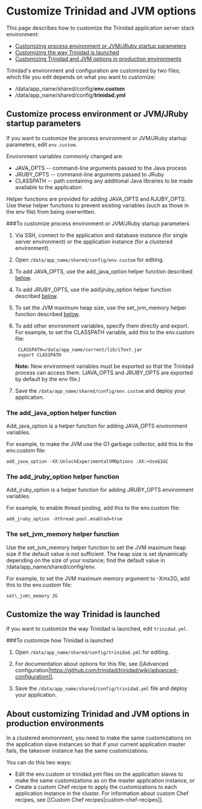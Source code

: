# Customize Trinidad and JVM options

This page describes how to customize the Trinidad application server stack environment:  
 
* [Customizing process environment or JVM/JRuby startup parameters][2]  
* [Customizing the way Trinidad is launched][3]
* [Customizing Trinidad and JVM options in production environments][4]


Trinidad's environment and configuration are customized by two files; which file you edit depends on what you want to customize:  

* /data/app_name/shared/config/**env.custom**
* /data/app_name/shared/config/**trinidad.yml**


<h2 id="topic2">Customize process environment or JVM/JRuby startup parameters</h2>

If you want to customize the process environment or JVM/JRuby startup parameters, edit `env.custom`.

Environment variables commonly changed are:  

   * JAVA_OPTS -- command-line arguments passed to the Java process  
   * JRUBY_OPTS -- command-line arguments passed to JRuby  
   * CLASSPATH -- path containing any additional Java libraries to be made available to the application  

Helper functions are provided for adding JAVA_OPTS and RJUBY_OPTS. Use these helper functions to prevent existing variables (such as those in the env file) from being overwritten. 

###To customize process environment or JVM/JRuby startup parameters

1. Via SSH, connect to the application and database instance (for single server environment) or the application instance (for a clustered environment).  

2. Open `/data/app_name/shared/config/env.custom` for editing.  

3. To add JAVA_OPTS, use the add\_java\_option helper function described [below][A].

4. To add JRUBY_OPTS, use the add\jruby\_option helper function described [below][B].
	
5. To set the JVM maximum heap size, use the set\_jvm\_memory helper function described [below][C].

6. To add other environment variables, specify them directly and export.  
    For example, to set the CLASSPATH variable, add this to the env.custom file:  

        CLASSPATH=/data/app_name/current/lib/iText.jar
        export CLASSPATH

    **Note:** New environment variables must be exported so that the Trinidad process can access them. (JAVA\_OPTS and JRUBY\_OPTS are exported by default by the env file.)

8. Save the `/data/app_name/shared/config/env.custom` and deploy your application.


<h3 id="topicA">The add_java_option helper function</h3>

Add\_java\_option is a helper function for adding JAVA_OPTS environment variables. 

For example, to make the JVM use the G1 garbage collector, add this to the env.custom file:  

    add_java_option -XX:UnlockExperimentalVMOptions -XX:+UseG1GC

<h3 id="topicB">The add_jruby_option helper function</h3>
	
Add\_jruby\_option is a helper function for adding JRUBY_OPTS environment variables.
	
For example, to enable thread pooling, add this to the env.custom file:
	
	add_jruby_option -Xthread.pool.enabled=true	
	
<h3 id="topicC">The set_jvm_memory helper function</h3>

Use the set\_jvm\_memory helper function to set the JVM maximum heap size if the default value is not sufficient. The heap size is set dynamically depending on the size of your instance; find the default value in /data/app_name/shared/config/env.

For example, to set the JVM maximum memory argument to -Xmx2G, add this to the env.custom file:  
  
    set\_jvm\_memory 2G

<h2 id="topic3">Customize the way Trinidad is launched</h2>

If you want to customize the way Trinidad is launched, edit `trinidad.yml`.

###To customize how Trinidad is launched

1. Open `/data/app_name/shared/config/trinidad.yml` for editing.  
   
2. For documentation about options for this file, see [[Advanced configuration|https://github.com/trinidad/trinidad/wiki/advanced-configuration]].  
  
3. Save the `/data/app_name/shared/config/trinidad.yml` file and deploy your application.
 

<h2 id="topic4">About customizing Trinidad and JVM options in production environments</h2>

In a clustered environment, you need to make the same customizations on the application slave instances so that if your current application master fails, the takeover instance has the same customizations. 

You can do this two ways:  

* Edit the env.custom or trinidad.yml files on the application slaves to make the same customizations as on the master application instance, or 
* Create a custom Chef recipe to apply the customizations to each application instance in the cluster. For information about custom Chef recipes, see [[Custom Chef recipes|custom-chef-recipes]]. 

[1]: #topic1        "topic1"
[2]: #topic2        "topic2"
[3]: #topic3        "topic3"
[4]: #topic4        "topic4"
[5]: #topic5        "topic5"
[6]: #topic6        "topic6"
[7]: #topic7        "topic7"
[8]: #topic8        "topic8"
[9]: #topic9        "topic9"
[A]: #topicA        "topicA"
[B]: #topicB        "topicB"
[C]: #topicC        "topicC"